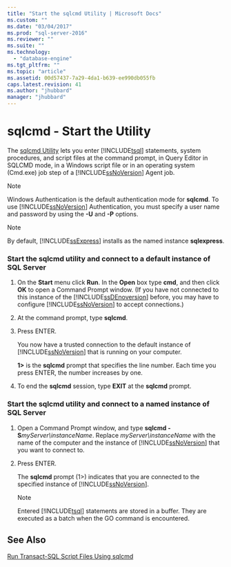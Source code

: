 ```yaml
---
title: "Start the sqlcmd Utility | Microsoft Docs"
ms.custom: ""
ms.date: "03/04/2017"
ms.prod: "sql-server-2016"
ms.reviewer: ""
ms.suite: ""
ms.technology: 
  - "database-engine"
ms.tgt_pltfrm: ""
ms.topic: "article"
ms.assetid: 00d57437-7a29-4da1-b639-ee990db055fb
caps.latest.revision: 41
ms.author: "jhubbard"
manager: "jhubbard"
---
```

# sqlcmd - Start the Utility
  The [sqlcmd Utility](../../tools/sqlcmd-utility.md) lets you enter [!INCLUDE[tsql](../../advanced-analytics/r-services/includes/tsql-md.md)] statements, system procedures, and script files at the command prompt, in Query Editor in SQLCMD mode, in a Windows script file or in an operating system (Cmd.exe) job step of a [!INCLUDE[ssNoVersion](../../advanced-analytics/r-services/includes/ssnoversion-md.md)] Agent job.
> [!NOTE]  
>  Windows Authentication is the default authentication mode for **sqlcmd**. To use [!INCLUDE[ssNoVersion](../../advanced-analytics/r-services/includes/ssnoversion-md.md)] Authentication, you must specify a user name and password by using the **-U** and **-P** options.  
  
> [!NOTE]  
>  By default, [!INCLUDE[ssExpress](../../database-engine/configure/windows/includes/ssexpress-md.md)] installs as the named instance **sqlexpress**.  
  
### Start the sqlcmd utility and connect to a default instance of SQL Server  
  
1.  On the **Start** menu click **Run**. In the **Open** box type **cmd**, and then click **OK** to open a Command Prompt window. (If you have not connected to this instance of the [!INCLUDE[ssDEnoversion](../../analysis-services/instances/install/windows/includes/ssdenoversion-md.md)] before, you may have to configure [!INCLUDE[ssNoVersion](../../advanced-analytics/r-services/includes/ssnoversion-md.md)] to accept connections.)  
  
2.  At the command prompt, type **sqlcmd**.  
  
3.  Press ENTER.  
  
     You now have a trusted connection to the default instance of [!INCLUDE[ssNoVersion](../../advanced-analytics/r-services/includes/ssnoversion-md.md)] that is running on your computer.  
  
     **1>** is the **sqlcmd** prompt that specifies the line number. Each time you press ENTER, the number increases by one.  
  
4.  To end the **sqlcmd** session, type **EXIT** at the **sqlcmd** prompt.  
  
### Start the sqlcmd utility and connect to a named instance of SQL Server  
  
1.  Open a Command Prompt window, and type **sqlcmd -S***myServer\instanceName*. Replace *myServer\instanceName* with the name of the computer and the instance of [!INCLUDE[ssNoVersion](../../advanced-analytics/r-services/includes/ssnoversion-md.md)] that you want to connect to.  
  
2.  Press ENTER.  
  
     The **sqlcmd** prompt (1>) indicates that you are connected to the specified instance of [!INCLUDE[ssNoVersion](../../advanced-analytics/r-services/includes/ssnoversion-md.md)].  
  
    > [!NOTE]  
    >  Entered [!INCLUDE[tsql](../../advanced-analytics/r-services/includes/tsql-md.md)] statements are stored in a buffer. They are executed as a batch when the GO command is encountered.  
  
## See Also  
 [Run Transact-SQL Script Files Using sqlcmd](../../relational-databases/scripting/sqlcmd-run-transact-sql-script-files.md)  
  
  